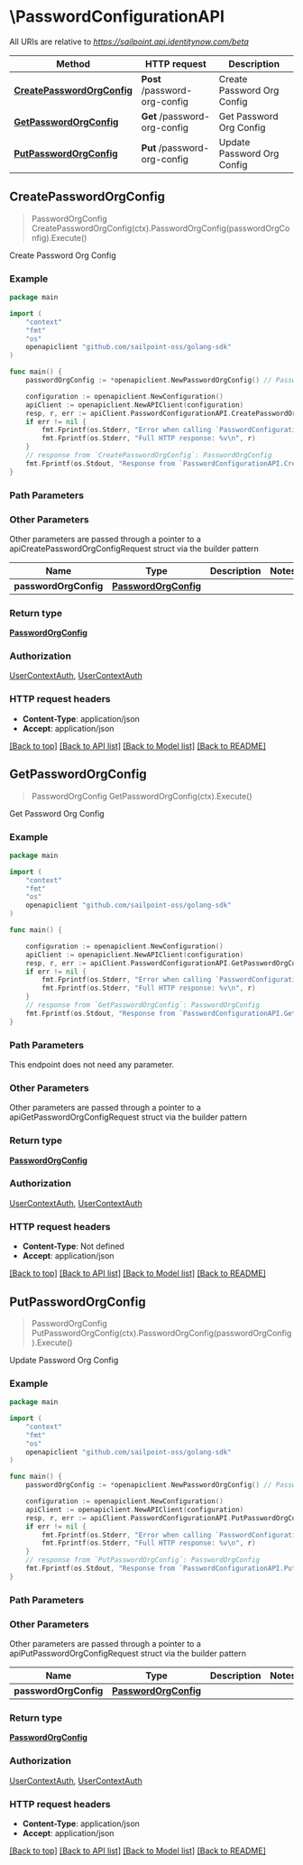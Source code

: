 # \PasswordConfigurationAPI

All URIs are relative to *https://sailpoint.api.identitynow.com/beta*

Method | HTTP request | Description
------------- | ------------- | -------------
[**CreatePasswordOrgConfig**](PasswordConfigurationAPI.md#CreatePasswordOrgConfig) | **Post** /password-org-config | Create Password Org Config
[**GetPasswordOrgConfig**](PasswordConfigurationAPI.md#GetPasswordOrgConfig) | **Get** /password-org-config | Get Password Org Config
[**PutPasswordOrgConfig**](PasswordConfigurationAPI.md#PutPasswordOrgConfig) | **Put** /password-org-config | Update Password Org Config



## CreatePasswordOrgConfig

> PasswordOrgConfig CreatePasswordOrgConfig(ctx).PasswordOrgConfig(passwordOrgConfig).Execute()

Create Password Org Config



### Example

```go
package main

import (
    "context"
    "fmt"
    "os"
    openapiclient "github.com/sailpoint-oss/golang-sdk"
)

func main() {
    passwordOrgConfig := *openapiclient.NewPasswordOrgConfig() // PasswordOrgConfig | 

    configuration := openapiclient.NewConfiguration()
    apiClient := openapiclient.NewAPIClient(configuration)
    resp, r, err := apiClient.PasswordConfigurationAPI.CreatePasswordOrgConfig(context.Background()).PasswordOrgConfig(passwordOrgConfig).Execute()
    if err != nil {
        fmt.Fprintf(os.Stderr, "Error when calling `PasswordConfigurationAPI.CreatePasswordOrgConfig``: %v\n", err)
        fmt.Fprintf(os.Stderr, "Full HTTP response: %v\n", r)
    }
    // response from `CreatePasswordOrgConfig`: PasswordOrgConfig
    fmt.Fprintf(os.Stdout, "Response from `PasswordConfigurationAPI.CreatePasswordOrgConfig`: %v\n", resp)
}
```

### Path Parameters



### Other Parameters

Other parameters are passed through a pointer to a apiCreatePasswordOrgConfigRequest struct via the builder pattern


Name | Type | Description  | Notes
------------- | ------------- | ------------- | -------------
 **passwordOrgConfig** | [**PasswordOrgConfig**](PasswordOrgConfig.md) |  | 

### Return type

[**PasswordOrgConfig**](PasswordOrgConfig.md)

### Authorization

[UserContextAuth](../README.md#UserContextAuth), [UserContextAuth](../README.md#UserContextAuth)

### HTTP request headers

- **Content-Type**: application/json
- **Accept**: application/json

[[Back to top]](#) [[Back to API list]](../README.md#documentation-for-api-endpoints)
[[Back to Model list]](../README.md#documentation-for-models)
[[Back to README]](../README.md)


## GetPasswordOrgConfig

> PasswordOrgConfig GetPasswordOrgConfig(ctx).Execute()

Get Password Org Config



### Example

```go
package main

import (
    "context"
    "fmt"
    "os"
    openapiclient "github.com/sailpoint-oss/golang-sdk"
)

func main() {

    configuration := openapiclient.NewConfiguration()
    apiClient := openapiclient.NewAPIClient(configuration)
    resp, r, err := apiClient.PasswordConfigurationAPI.GetPasswordOrgConfig(context.Background()).Execute()
    if err != nil {
        fmt.Fprintf(os.Stderr, "Error when calling `PasswordConfigurationAPI.GetPasswordOrgConfig``: %v\n", err)
        fmt.Fprintf(os.Stderr, "Full HTTP response: %v\n", r)
    }
    // response from `GetPasswordOrgConfig`: PasswordOrgConfig
    fmt.Fprintf(os.Stdout, "Response from `PasswordConfigurationAPI.GetPasswordOrgConfig`: %v\n", resp)
}
```

### Path Parameters

This endpoint does not need any parameter.

### Other Parameters

Other parameters are passed through a pointer to a apiGetPasswordOrgConfigRequest struct via the builder pattern


### Return type

[**PasswordOrgConfig**](PasswordOrgConfig.md)

### Authorization

[UserContextAuth](../README.md#UserContextAuth), [UserContextAuth](../README.md#UserContextAuth)

### HTTP request headers

- **Content-Type**: Not defined
- **Accept**: application/json

[[Back to top]](#) [[Back to API list]](../README.md#documentation-for-api-endpoints)
[[Back to Model list]](../README.md#documentation-for-models)
[[Back to README]](../README.md)


## PutPasswordOrgConfig

> PasswordOrgConfig PutPasswordOrgConfig(ctx).PasswordOrgConfig(passwordOrgConfig).Execute()

Update Password Org Config



### Example

```go
package main

import (
    "context"
    "fmt"
    "os"
    openapiclient "github.com/sailpoint-oss/golang-sdk"
)

func main() {
    passwordOrgConfig := *openapiclient.NewPasswordOrgConfig() // PasswordOrgConfig | 

    configuration := openapiclient.NewConfiguration()
    apiClient := openapiclient.NewAPIClient(configuration)
    resp, r, err := apiClient.PasswordConfigurationAPI.PutPasswordOrgConfig(context.Background()).PasswordOrgConfig(passwordOrgConfig).Execute()
    if err != nil {
        fmt.Fprintf(os.Stderr, "Error when calling `PasswordConfigurationAPI.PutPasswordOrgConfig``: %v\n", err)
        fmt.Fprintf(os.Stderr, "Full HTTP response: %v\n", r)
    }
    // response from `PutPasswordOrgConfig`: PasswordOrgConfig
    fmt.Fprintf(os.Stdout, "Response from `PasswordConfigurationAPI.PutPasswordOrgConfig`: %v\n", resp)
}
```

### Path Parameters



### Other Parameters

Other parameters are passed through a pointer to a apiPutPasswordOrgConfigRequest struct via the builder pattern


Name | Type | Description  | Notes
------------- | ------------- | ------------- | -------------
 **passwordOrgConfig** | [**PasswordOrgConfig**](PasswordOrgConfig.md) |  | 

### Return type

[**PasswordOrgConfig**](PasswordOrgConfig.md)

### Authorization

[UserContextAuth](../README.md#UserContextAuth), [UserContextAuth](../README.md#UserContextAuth)

### HTTP request headers

- **Content-Type**: application/json
- **Accept**: application/json

[[Back to top]](#) [[Back to API list]](../README.md#documentation-for-api-endpoints)
[[Back to Model list]](../README.md#documentation-for-models)
[[Back to README]](../README.md)

